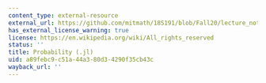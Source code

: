 ```yaml
---
content_type: external-resource
external_url: https://github.com/mitmath/18S191/blob/Fall20/lecture_notebooks/week4/04-probability.jl
has_external_license_warning: true
license: https://en.wikipedia.org/wiki/All_rights_reserved
status: ''
title: Probability (.jl)
uid: a89febc9-c51a-44a3-80d3-4290f35cb43c
wayback_url: ''
---
```

